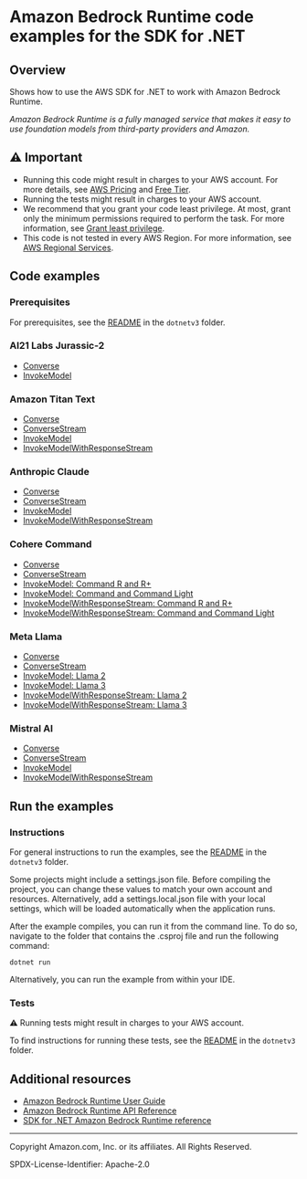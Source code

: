 # Amazon Bedrock Runtime code examples for the SDK for .NET

## Overview

Shows how to use the AWS SDK for .NET to work with Amazon Bedrock Runtime.

<!--custom.overview.start-->
<!--custom.overview.end-->

_Amazon Bedrock Runtime is a fully managed service that makes it easy to use foundation models from third-party providers and Amazon._

## ⚠ Important

* Running this code might result in charges to your AWS account. For more details, see [AWS Pricing](https://aws.amazon.com/pricing/) and [Free Tier](https://aws.amazon.com/free/).
* Running the tests might result in charges to your AWS account.
* We recommend that you grant your code least privilege. At most, grant only the minimum permissions required to perform the task. For more information, see [Grant least privilege](https://docs.aws.amazon.com/IAM/latest/UserGuide/best-practices.html#grant-least-privilege).
* This code is not tested in every AWS Region. For more information, see [AWS Regional Services](https://aws.amazon.com/about-aws/global-infrastructure/regional-product-services).

<!--custom.important.start-->
<!--custom.important.end-->

## Code examples

### Prerequisites

For prerequisites, see the [README](../README.md#Prerequisites) in the `dotnetv3` folder.


<!--custom.prerequisites.start-->
<!--custom.prerequisites.end-->
### AI21 Labs Jurassic-2

- [Converse](Models/Ai21LabsJurassic2/Converse/Converse.cs#L4)
- [InvokeModel](Models/Ai21LabsJurassic2/InvokeModel/InvokeModel.cs#L4)

### Amazon Titan Text

- [Converse](Models/AmazonTitanText/Converse/Converse.cs#L4)
- [ConverseStream](Models/AmazonTitanText/ConverseStream/ConverseStream.cs#L4)
- [InvokeModel](Models/AmazonTitanText/InvokeModel/InvokeModel.cs#L4)
- [InvokeModelWithResponseStream](Models/AmazonTitanText/InvokeModelWithResponseStream/InvokeModelWithResponseStream.cs#L4)

### Anthropic Claude

- [Converse](Models/AnthropicClaude/Converse/Converse.cs#L4)
- [ConverseStream](Models/AnthropicClaude/ConverseStream/ConverseStream.cs#L4)
- [InvokeModel](Models/AnthropicClaude/InvokeModel/InvokeModel.cs#L4)
- [InvokeModelWithResponseStream](Models/AnthropicClaude/InvokeModelWithResponseStream/InvokeModelWithResponseStream.cs#L4)

### Cohere Command

- [Converse](Models/CohereCommand/Converse/Converse.cs#L4)
- [ConverseStream](Models/CohereCommand/ConverseStream/ConverseStream.cs#L4)
- [InvokeModel: Command R and R+](Models/CohereCommand/Command_R_InvokeModel/InvokeModel.cs#L4)
- [InvokeModel: Command and Command Light](Models/CohereCommand/Command_InvokeModel/InvokeModel.cs#L4)
- [InvokeModelWithResponseStream: Command R and R+](Models/CohereCommand/Command_R_InvokeModelWithResponseStream/InvokeModelWithResponseStream.cs#L4)
- [InvokeModelWithResponseStream: Command and Command Light](Models/CohereCommand/Command_InvokeModelWithResponseStream/InvokeModelWithResponseStream.cs#L4)

### Meta Llama

- [Converse](Models/MetaLlama/Converse/Converse.cs#L4)
- [ConverseStream](Models/MetaLlama/ConverseStream/ConverseStream.cs#L4)
- [InvokeModel: Llama 2](Models/MetaLlama/Llama2_InvokeModel/InvokeModel.cs#L4)
- [InvokeModel: Llama 3](Models/MetaLlama/Llama3_InvokeModel/InvokeModel.cs#L4)
- [InvokeModelWithResponseStream: Llama 2](Models/MetaLlama/Llama2_InvokeModelWithResponseStream/InvokeModelWithResponseStream.cs#L4)
- [InvokeModelWithResponseStream: Llama 3](Models/MetaLlama/Llama3_InvokeModelWithResponseStream/InvokeModelWithResponseStream.cs#L4)

### Mistral AI

- [Converse](Models/Mistral/Converse/Converse.cs#L4)
- [ConverseStream](Models/Mistral/ConverseStream/ConverseStream.cs#L4)
- [InvokeModel](Models/Mistral/InvokeModel/InvokeModel.cs#L4)
- [InvokeModelWithResponseStream](Models/Mistral/InvokeModelWithResponseStream/InvokeModelWithResponseStream.cs#L4)


<!--custom.examples.start-->
<!--custom.examples.end-->

## Run the examples

### Instructions

For general instructions to run the examples, see the
[README](../README.md#building-and-running-the-code-examples) in the `dotnetv3` folder.

Some projects might include a settings.json file. Before compiling the project,
you can change these values to match your own account and resources. Alternatively,
add a settings.local.json file with your local settings, which will be loaded automatically
when the application runs.

After the example compiles, you can run it from the command line. To do so, navigate to
the folder that contains the .csproj file and run the following command:

```
dotnet run
```

Alternatively, you can run the example from within your IDE.


<!--custom.instructions.start-->
<!--custom.instructions.end-->



### Tests

⚠ Running tests might result in charges to your AWS account.


To find instructions for running these tests, see the [README](../README.md#Tests)
in the `dotnetv3` folder.



<!--custom.tests.start-->
<!--custom.tests.end-->

## Additional resources

- [Amazon Bedrock Runtime User Guide](https://docs.aws.amazon.com/bedrock/latest/userguide/what-is-bedrock.html)
- [Amazon Bedrock Runtime API Reference](https://docs.aws.amazon.com/bedrock/latest/APIReference/welcome.html)
- [SDK for .NET Amazon Bedrock Runtime reference](https://docs.aws.amazon.com/sdkfornet/v3/apidocs/items/Bedrock-runtime/NBedrock-runtime.html)

<!--custom.resources.start-->
<!--custom.resources.end-->

---

Copyright Amazon.com, Inc. or its affiliates. All Rights Reserved.

SPDX-License-Identifier: Apache-2.0